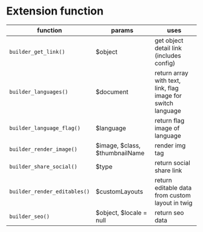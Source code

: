 # Extension function
| function | params  | uses  |
| ------------ | ------------ | ------------ |
| `builder_get_link()`  | $object  | get object detail link (includes config) |
| `builder_languages()`  | $document  | return array with text, link, flag image for switch language |
| `builder_language_flag()`  | $language  | return flag image of language |
| `builder_render_image()`  | $image, $class, $thumbnailName  | render img tag |
| `builder_share_social()`  | $type  | return social share link |
| `builder_render_editables()`  | $customLayouts  | return editable data from custom layout in twig |
| `builder_seo()`  | $object, $locale = null  | return seo data |